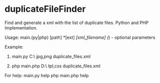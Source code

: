 duplicateFileFinder
===================

Find and generate a xml with the list of duplicate files. Python and PHP Implementation.

Usage:
main.(py|php) [path] *[ext] *[xml_filename]
(*) - optional parameters


Example:

1) main.py C:\\ jpg,png duplicate_files.xml

2) php main.php D:\\ tpl,css duplicate_files.xml



For help:
main.py help
php main.php help
